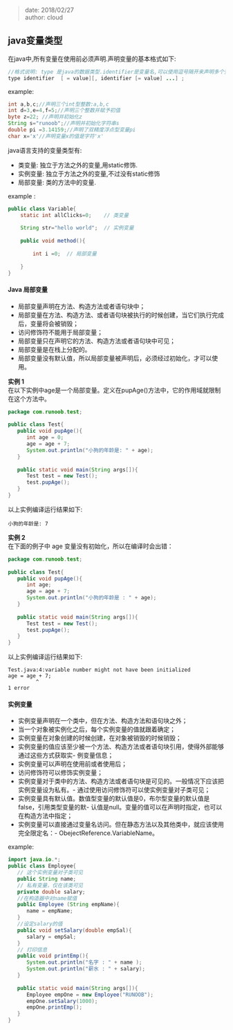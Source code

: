 > date: 2018/02/27   
> author: cloud

## java变量类型
在java中,所有变量在使用前必须声明.声明变量的基本格式如下:    
```java
//格式说明: type 是java的数据类型.identifier是变量名,可以使用逗号隔开来声明多个变量
type identifier  [ = value][, identifier [= value] ...] ;
```
example:
```java
int a,b,c;//声明三个int型整数:a,b,c
int d=3,e=4,f=5;//声明三个整数并赋予初值
byte z=22; //声明并初始化z
String s="runoob";//声明并初始化字符串s
double pi =3.14159;//声明了双精度浮点型变量pi
char x='x'//声明变量x的值是字符'x'
```

java语言支持的变量类型有:
- 类变量: 独立于方法之外的变量,用static修饰.
- 实例变量: 独立于方法之外的变量,不过没有static修饰
- 局部变量: 类的方法中的变量.

example :
```java
public class Variable{
    static int allClicks=0;    // 类变量
 
    String str="hello world";  // 实例变量
 
    public void method(){
 
        int i =0;  // 局部变量
 
    }
}
```


#### Java 局部变量
- 局部变量声明在方法、构造方法或者语句块中；
- 局部变量在方法、构造方法、或者语句块被执行的时候创建，当它们执行完成后，变量将会被销毁；
- 访问修饰符不能用于局部变量；
- 局部变量只在声明它的方法、构造方法或者语句块中可见；
- 局部变量是在栈上分配的。
- 局部变量没有默认值，所以局部变量被声明后，必须经过初始化，才可以使用。    
   
**实例 1**      
在以下实例中age是一个局部变量。定义在pupAge()方法中，它的作用域就限制在这个方法中。
```java
package com.runoob.test;
 
public class Test{ 
   public void pupAge(){
      int age = 0;
      age = age + 7;
      System.out.println("小狗的年龄是: " + age);
   }
   
   public static void main(String args[]){
      Test test = new Test();
      test.pupAge();
   }
}
```
以上实例编译运行结果如下:
```
小狗的年龄是: 7
```
**实例 2**    
在下面的例子中 age 变量没有初始化，所以在编译时会出错：
```java
package com.runoob.test;
 
public class Test{ 
   public void pupAge(){
      int age;
      age = age + 7;
      System.out.println("小狗的年龄是 : " + age);
   }
   
   public static void main(String args[]){
      Test test = new Test();
      test.pupAge();
   }
}
```
以上实例编译运行结果如下:
```
Test.java:4:variable number might not have been initialized
age = age + 7;
         ^
1 error

```
#### 实例变量
- 实例变量声明在一个类中，但在方法、构造方法和语句块之外；
- 当一个对象被实例化之后，每个实例变量的值就跟着确定；
- 实例变量在对象创建的时候创建，在对象被销毁的时候销毁；
- 实例变量的值应该至少被一个方法、构造方法或者语句块引用，使得外部能够通过这些方式获取实- 例变量信息；
- 实例变量可以声明在使用前或者使用后；
- 访问修饰符可以修饰实例变量；
- 实例变量对于类中的方法、构造方法或者语句块是可见的。一般情况下应该把实例变量设为私有。- 通过使用访问修饰符可以使实例变量对子类可见；
- 实例变量具有默认值。数值型变量的默认值是0，布尔型变量的默认值是false，引用类型变量的默- 认值是null。变量的值可以在声明时指定，也可以在构造方法中指定；
- 实例变量可以直接通过变量名访问。但在静态方法以及其他类中，就应该使用完全限定名：- ObejectReference.VariableName。

example:
```java
import java.io.*;
public class Employee{
   // 这个实例变量对子类可见
   public String name;
   // 私有变量，仅在该类可见
   private double salary;
   //在构造器中对name赋值
   public Employee (String empName){
      name = empName;
   }
   //设定salary的值
   public void setSalary(double empSal){
      salary = empSal;
   }  
   // 打印信息
   public void printEmp(){
      System.out.println("名字 : " + name );
      System.out.println("薪水 : " + salary);
   }
 
   public static void main(String args[]){
      Employee empOne = new Employee("RUNOOB");
      empOne.setSalary(1000);
      empOne.printEmp();
   }
}
```